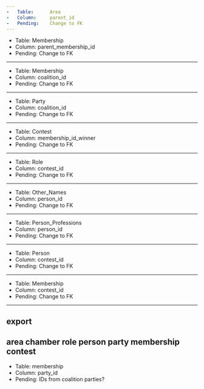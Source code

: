 ```yaml
---
-   Table:		Area
-   Column:		parent_id
-   Pending:	Change to FK
---
```

-   Table:		Membership
-   Column:		parent_membership_id
-   Pending:	Change to FK
---
-   Table:		Membership
-   Column:		coalition_id
-   Pending:	Change to FK
---
-   Table:		Party
-   Column:		coalition_id
-   Pending:	Change to FK
---
-   Table:		Contest
-   Column:		membership_id_winner
-   Pending:	Change to FK
---
-   Table:		Role
-   Column:		contest_id
-   Pending:	Change to FK
---
-   Table:		Other_Names
-   Column:		person_id
-   Pending:	Change to FK
---
-   Table:		Person_Professions
-   Column:		person_id
-   Pending:	Change to FK
---
-   Table:		Person
-   Column:		contest_id
-   Pending:	Change to FK
---
-   Table:		Membership
-   Column:		contest_id
-   Pending:	Change to FK
---

export
---
area
chamber
role
person
party
membership
contest
---

-   Table:  membership
-   Column: party_id
-   Pending:    IDs from coalition parties?